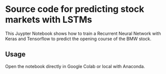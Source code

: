 # Source code for predicting stock markets with LSTMs
This Juypter Notebook shows how to train a Recurrent Neural Network with Keras and Tensorflow to predict the opening course of the BMW stock.

## Usage
Open the notebook directly in Google Colab or local with Anaconda.
